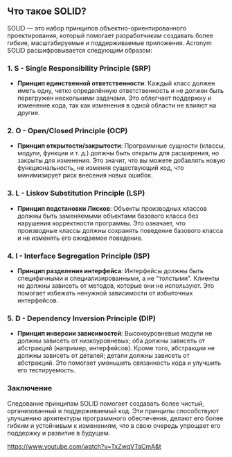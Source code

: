 ## Что такое SOLID?

SOLID — это набор принципов объектно-ориентированного проектирования, который помогает разработчикам создавать более гибкие, масштабируемые и поддерживаемые приложения. Acronym SOLID расшифровывается следующим образом:

### 1. S - Single Responsibility Principle (SRP)

- **Принцип единственной ответственности**: Каждый класс должен иметь одну, четко определённую ответственность и не должен быть перегружен несколькими задачами. Это облегчает поддержку и изменение кода, так как изменения в одной области не влияют на другие.

### 2. O - Open/Closed Principle (OCP)

- **Принцип открытости/закрытости**: Программные сущности (классы, модули, функции и т. д.) должны быть открыты для расширения, но закрыты для изменения. Это значит, что вы можете добавлять новую функциональность, не изменяя существующий код, что минимизирует риск внесения новых ошибок.

### 3. L - Liskov Substitution Principle (LSP)

- **Принцип подстановки Лисков**: Объекты производных классов должны быть заменяемыми объектами базового класса без нарушения корректности программы. Это означает, что производные классы должны сохранять поведение базового класса и не изменять его ожидаемое поведение.

### 4. I - Interface Segregation Principle (ISP)

- **Принцип разделения интерфейса**: Интерфейсы должны быть специфичными и специализированными, а не "толстыми". Клиенты не должны зависеть от методов, которые они не используют. Это помогает избежать ненужной зависимости от избыточных интерфейсов.

### 5. D - Dependency Inversion Principle (DIP)

- **Принцип инверсии зависимостей**: Высокоуровневые модули не должны зависеть от низкоуровневых; оба должны зависеть от абстракций (например, интерфейсов). Кроме того, абстракции не должны зависеть от деталей; детали должны зависеть от абстракций. Это помогает уменьшить связанность кода и улучшить его тестируемость.

### Заключение

Следование принципам SOLID помогает создавать более чистый, организованный и поддерживаемый код. Эти принципы способствуют улучшению архитектуры программного обеспечения, делают его более гибким и устойчивым к изменениям, что в свою очередь упрощает его поддержку и развитие в будущем.

https://www.youtube.com/watch?v=TxZwqVTaCmA&t